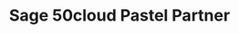 ---
title: "Sage 50cloud Pastel Partner"
seoTitle: "Sage 50cloud Pastel Partner integration"
seoDescription: "Here’s how Sage 50cloud Pastel Partner works with your applications to streamline your workflow."
summary: "Formerly Sage Pastel Partner: This tried and tested accounting software includes direct bank feeds and many useful cloud features to help you boost productivity."
lead: "Stock2Shop can integrate Sage 50cloud Pastel Partner with various B2B and B2C ecommerce and logistic applications. Here is how we can help you automate your business."
image: "/images/connector-logos/sage-50cloud-pastel-partner.png"
imageAlt: sage 50cloud pastel partner logo
type: "source"
source: "sage-50cloud-pastel-partner"
tags: ["erp"]
aliases:
    - /integrations/pastel-partner/
---